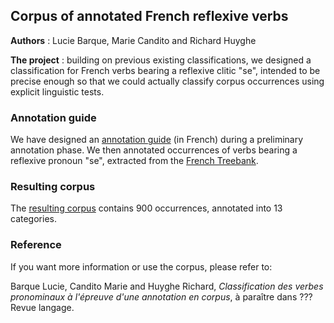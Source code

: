 ## Corpus of annotated French reflexive verbs

**Authors** : Lucie Barque, Marie Candito and Richard Huyghe

**The project** : building on previous existing classifications, we designed a classification for French verbs bearing a reflexive clitic "se", intended to be precise enough so that we could actually classify corpus occurrences using explicit linguistic tests.


### Annotation guide

We have designed an [annotation guide](https://frenchreflverbs.github.io/annotation/FrenchReflVerbs_guide_annotation.pdf) (in French) during a preliminary annotation phase. We then annotated occurrences of verbs bearing a reflexive pronoun "se", extracted from the [French Treebank](http://ftb.linguist.univ-paris-diderot.fr/).

### Resulting corpus
The [resulting corpus](https://frenchreflverbs.github.io/annotation/releases/ftb-900-v1.zip) contains 900 occurrences, annotated into 13 categories.

### Reference

If you want more information or use the corpus, please refer to:

Barque Lucie, Candito Marie and Huyghe Richard, *Classification des verbes pronominaux à l'épreuve d'une annotation en corpus*, à paraître dans ??? Revue langage.





